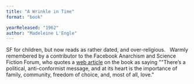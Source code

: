 ```yaml
---
title: "A Wrinkle in Time"
format: "book"

yearReleased: "1962"
author: "Madeleine L'Engle"
---
```

SF for children, but now reads as rather dated, and  over-religious.
 
Warmly remembered by a contributor to the Facebook  Anarchism and Science Fiction Forum, who quotes a <a href="http://mentalfloss.com/article/66705/how-wrinkle-time-changed-sci-fi-forever"> web article</a> on the book as saying ""There’s a political, anti-conformist  message, and at its heart is the importance of family, community, freedom of  choice, and, most of all, love."
 